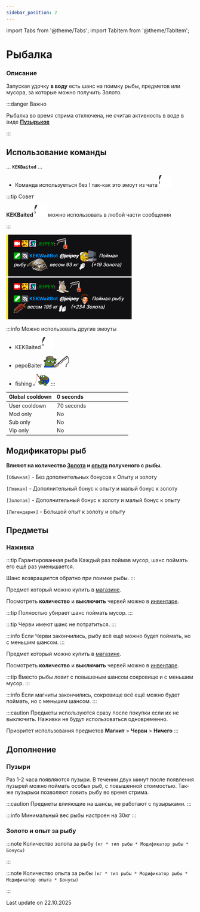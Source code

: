 ```yaml
---
sidebar_position: 2
---
```


import Tabs from '@theme/Tabs';
import TabItem from '@theme/TabItem';

# Рыбалка

### Описание

Запуская удочку **в воду** есть шанс на поимку рыбы, предметов или мусора, за которые можно получить Золото.

:::danger Важно

Рыбалка во время стрима отключена, не считая активность в воде в виде [**Пузырьков**](/docs/Fishing#пузыри)

:::

## Использование команды
... **`KEKBaited`** ...
 - Команда используеться без ! так-как это эмоут из чата ![1](./img/KEKBaited-1x.gif)


:::tip Совет

**KEKBaited** ![KEKBaited](./img/KEKBaited-1x.gif) можно использовать в любой части сообщения

:::

![Docs Version Dropdown](./img/1.png) ![Docs Version Dropdown](./img/2.png)

:::info Можно использовать другие эмоуты
- KEKBaited ![1](./img/KEKBaited-1x.gif)
- pepoBaiter ![1](./img/PepoBaiter-1x.png)
- fishing ![1](./img/Fishinge-1x.png)
:::


  <div>

| Global cooldown | 0 seconds⠀⠀⠀⠀⠀⠀⠀⠀⠀⠀⠀|
|:----------------|:----------------------|
| User cooldown   | 70 seconds            |
| Mod only        | No                    |
| Sub only        | No                    |
| Vip only        | No                    |
  </div>

## Модификаторы рыб


**Влияют на количество [Золота](/docs/intro#золото) и [опыта](/docs/intro#опыт-и-лвл) полученого с рыбы.**

`[Обычная]` - Без дополнительных бонусов к Опыту и золоту

`[Ловкая]` - Дополнительный бонус к опыту и малый бонус к золоту

`[Золотая]` - Дополнительный бонус к золоту и малый бонус к опыту

`[Легендарня]` - Большой опыт к золоту и опыту


## Предметы

### Наживка


<Tabs>
  <TabItem value="Ничего" label="Без наживки">


:::tip Гарантированная рыба
Каждый раз поймав мусор, шанс поймать его ещё раз уменьшается.

Шанс возвращается обратно при поимке рыбы. 
:::


</TabItem>

  <TabItem value="Черви" label="Черви">

Предмет который можно купить в [магазине](/docs/gold/shop).


Посмотреть **количество** и **выключить** червей можно в [инвентаре](/docs/info/inventory).

:::tip Полностью убирает шанс поймать мусор.
:::

:::tip Черви имеют шанс не потратиться.
:::

:::info Если Черви закончились, рыбу всё ещё можно будет поймать, но с меньшим шансом.
:::

</TabItem>
  <TabItem value="Магнит" label="Магнит">

Предмет который можно купить в [магазине](/docs/gold/shop).


Посмотреть **количество** и **выключить** червей можно в [инвентаре](/docs/info/inventory).

:::tip Вместо рыбы ловит с повышеным шансом сокровище и с меньшим мусор.
:::

:::info Если магниты закончились, сокровище всё ещё можно будет поймать, но с меньшим шансом.
:::

</TabItem>
</Tabs>


:::caution Предметы используются сразу после покупки если их не выключить.
Наживки не будут использоваться одновременно.

Приоритет использования предметов **Магнит** > **Черви** > **Ничего**
:::

  ## Дополнение

### Пузыри


Раз 1-2 часа появляются пузыри. В течении двух минут после появления пузырей можно поймать особых рыб, с повышенной стоимостью. Так-же пузырьки позволяют ловить рыбу во время стрима.


:::caution Предметы влияющие на шансы, не работают с пузырьками.
:::

:::info Минимальный вес рыбы настроен на 30кг
:::


### Золото и опыт за рыбу


:::note Количество золота за рыбу `(кг * тип рыбы * Модификатор рыбы * Бонусы)`

:::

:::note Количество опыта за рыбы `(кг * тип рыбы * Модификатор рыбы * Модификатор опыта * Бонусы)`

:::


Last update on 22.10.2025